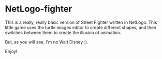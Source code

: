 # NetLogo-fighter
This is a really, really basic version of Street Fighter written in NetLogo.  This little game uses the turtle images editor to create different shapes,
and then switches between them to create the illusion of animation.  

But, as you will see, I'm no Walt Disney :).

Enjoy!
